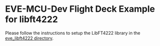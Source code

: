 # EVE-MCU-Dev Flight Deck Example for libft4222

Please follow the instructions to setup the LibFT4222 library in the [eve_libft4222 directory](../../../ports/eve_libft4222/README.md).
